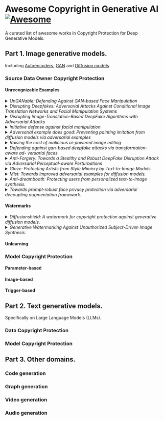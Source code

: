 # Awesome Copyright in Generative AI [![Awesome](https://awesome.re/badge-flat.svg)](https://awesome.re)

A curated list of awesome works in Copyright Protection for Deep Generative Models.

## Part 1. Image generative models. 
Including [Autoencoders](https://arxiv.org/abs/1312.6114), [GAN](https://arxiv.org/abs/1406.2661) and [Diffusion models](https://arxiv.org/abs/2006.11239).
### Source Data Owner Copyright Protection

#### Unrecognizable Examples
<details>

<summary> <i>UnGANable: Defending Against GAN-based Face Manipulation</i> </summary>

&nbsp;&nbsp;&nbsp;[[paper]](https://arxiv.org/abs/2210.00957)

&nbsp;&nbsp;&nbsp;Against GAN Inversion; create adversarial examples to maximize the discrepancy between adversarial examples and original samples in the latent space of the generator.

</details>

<details>

<summary> <i>Disrupting Deepfakes: Adversarial Attacks Against Conditional Image Translation Networks and Facial Manipulation Systems</i> </summary>

&nbsp;&nbsp;&nbsp;[[paper]](https://arxiv.org/abs/2003.01279)

&nbsp;&nbsp;&nbsp;Against Image-translation GAN; create adversarial examples for the generator.

</details>

<details>

<summary> <i>Disrupting Image-Translation-Based DeepFake Algorithms with Adversarial Attacks</i> </summary>

&nbsp;&nbsp;&nbsp;[[paper]](https://openaccess.thecvf.com/content_WACVW_2020/papers/w4/Yeh_Disrupting_Image-Translation-Based_DeepFake_Algorithms_with_Adversarial_Attacks_WACVW_2020_paper.pdf)

&nbsp;&nbsp;&nbsp;Against DeepNude; defining Nullifying Attack and Distorting Attack. 

</details>

<details>

<summary> <i>Initiative defense against facial manipulation</i> </summary>

&nbsp;&nbsp;&nbsp;[[paper]](https://ojs.aaai.org/index.php/AAAI/article/view/16254)

&nbsp;&nbsp;&nbsp;Grey-box and black-box adversarial examples.

</details>

<details>

<summary> <i>Adversarial example does good: Preventing painting imitation from diffusion models via adversarial examples</i> </summary>

&nbsp;&nbsp;&nbsp;[[paper]](https://arxiv.org/abs/2302.04578)

&nbsp;&nbsp;&nbsp;Adversarial examples generated via training loss of Diffusion models.

</details>

<details>

<summary> <i>Raising the cost of malicious ai-powered image editing</i> </summary>

&nbsp;&nbsp;&nbsp;[[paper]](https://arxiv.org/abs/2302.04578)

&nbsp;&nbsp;&nbsp; Encoder attack and Diffusion attack.

</details>

<details>

<summary> <i>Defending against gan-based deepfake attacks via transformation-aware ad- versarial faces</i> </summary>

&nbsp;&nbsp;&nbsp;[[paper]](https://arxiv.org/abs/2006.07421)

&nbsp;&nbsp;&nbsp; Utilize adversarial examples against Deepfake models in training.

</details>

<details>

<summary> <i>Anti-Forgery: Towards a Stealthy and Robust DeepFake Disruption Attack via Adversarial Perceptual-aware Perturbations</i> </summary>

&nbsp;&nbsp;&nbsp;[[paper]](https://arxiv.org/abs/2206.00477)

&nbsp;&nbsp;&nbsp; They observed that adversarial perturbations on the Lab color space are robust to input reconstruction. Therefore, they converted the input from RGB space to the Lab color space and added perceptual-aware adversarial perturbations to the color channel to maintain robustness against input transformations.

</details>

<details>

<summary> <i>Glaze: Protecting Artists from Style Mimicry by Text-to-Image Models</i> </summary>

&nbsp;&nbsp;&nbsp;[[paper]](https://arxiv.org/abs/2302.04222)

&nbsp;&nbsp;&nbsp; The core idea of GLAZE is to guide the diffusion model to learn an alternative target style T that is totally different from the style of protected images.

</details>

<details>

<summary> <i>Mist: Towards improved adversarial examples for diffusion models.</i> </summary>

&nbsp;&nbsp;&nbsp;[[paper]](https://arxiv.org/abs/2305.12683)

&nbsp;&nbsp;&nbsp; Improve the transferability of adversarial examples by combining different losses.

</details>

<details>

<summary> <i>Anti-dreambooth: Protecting users from personalized text-to-image synthesis.</i> </summary>

&nbsp;&nbsp;&nbsp;[[paper]](https://arxiv.org/abs/2303.15433)

&nbsp;&nbsp;&nbsp; Against DreamBooth and generate poisons via a bi-level optimization problem.

</details>

<details>

<summary> <i>Towards prompt-robust face privacy protection via adversarial decoupling augmentation framework.</i>  </summary>

&nbsp;&nbsp;&nbsp;[[paper]](https://arxiv.org/abs/2305.03980)

&nbsp;&nbsp;&nbsp; Introduces multi-level text-related augmentations for defense stability against various attacker prompts

</details>


#### Watermarks
<details>

<summary> <i>Diffusionshield: A watermark for copyright protection against generative diffusion models.</i>  </summary>

&nbsp;&nbsp;&nbsp;[[paper]](https://arxiv.org/abs/2306.04642)

&nbsp;&nbsp;&nbsp; "...blockwise watermarks, as exemplified in Figure 9, are engineered to convey a greater amount of
information...a joint optimization strategy is leveraged to optimize both the pixel values of watermark patches..."

</details>

<details>

<summary> <i>Generative Watermarking Against Unauthorized Subject-Driven Image Synthesis.</i>  </summary>

&nbsp;&nbsp;&nbsp;[[paper]](https://arxiv.org/abs/2306.07754)

&nbsp;&nbsp;&nbsp; "...Specifically, we propose GenWatermark, a novel watermark system based on jointly learning a watermark generator and a detector"

</details>

#### Unlearning

### Model Copyright Protection

#### Parameter-based

#### Image-based

#### Trigger-based

## Part 2. Text generative models.
Specifically on Large Language Models (LLMs).

### Data Copyright Protection

### Model Copyright Protection

## Part 3. Other domains.

### Code generation

### Graph generation

### Video generation

### Audio generation


